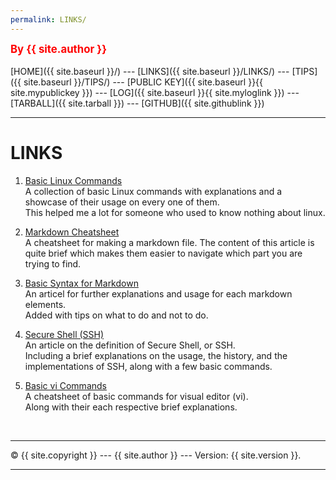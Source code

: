 ```yaml
---
permalink: LINKS/
---
```

<span style="color:red; font-weight:bold; font-size:larger;">By {{ site.author }}</span>
<br><br>
[HOME]({{ site.baseurl }}/) ---
[LINKS]({{ site.baseurl }}/LINKS/) ---
[TIPS]({{ site.baseurl }}/TIPS/) ---
[PUBLIC KEY]({{ site.baseurl }}{{ site.mypublickey }}) ---
[LOG]({{ site.baseurl }}{{ site.myloglink }}) ---
[TARBALL]({{ site.tarball }}) ---
[GITHUB]({{ site.githublink }})
<br>
<hr>

# LINKS

1. [Basic Linux Commands](https://linuxopsys.com/topics/basic-linux-commands)<br>
A collection of basic Linux commands with explanations and a showcase of their usage on every one of them.<br> 
This helped me a lot for someone who used to know nothing about linux.

2. [Markdown Cheatsheet](https://github.com/adam-p/markdown-here/wiki/Markdown-Cheatsheet)<br>
A cheatsheet for making a markdown file. The content of this article is quite brief which makes them easier to navigate which part you are trying to find.

3. [Basic Syntax for Markdown](https://www.markdownguide.org/basic-syntax/)<br>
An articel for further explanations and usage for each markdown elements.<br>
Added with tips on what to do and not to do.

4. [Secure Shell (SSH)](https://www.techtarget.com/searchsecurity/definition/Secure-Shell)<br>
An article on the definition of Secure Shell, or SSH.<br>
Including a brief explanations on the usage, the history, and the implementations of SSH, along with a few basic commands.

5. [Basic vi Commands](https://www.cs.colostate.edu/helpdocs/vi.html)<br>
A cheatsheet of basic commands for visual editor (vi). <br>
Along with their each respective brief explanations.


<br>
<hr>
&copy; {{ site.copyright }} --- {{ site.author }} --- Version: {{ site.version }}.
<hr>
<br>
